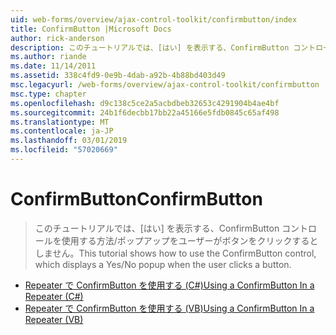 ```yaml
---
uid: web-forms/overview/ajax-control-toolkit/confirmbutton/index
title: ConfirmButton |Microsoft Docs
author: rick-anderson
description: このチュートリアルでは、[はい] を表示する、ConfirmButton コントロールを使用する方法/ポップアップをユーザーがボタンをクリックするとしません。
ms.author: riande
ms.date: 11/14/2011
ms.assetid: 338c4fd9-0e9b-4dab-a92b-4b88bd403d49
msc.legacyurl: /web-forms/overview/ajax-control-toolkit/confirmbutton
msc.type: chapter
ms.openlocfilehash: d9c138c5ce2a5acbdbeb32653c4291904b4ae4bf
ms.sourcegitcommit: 24b1f6decbb17bb22a45166e5fdb0845c65af498
ms.translationtype: MT
ms.contentlocale: ja-JP
ms.lasthandoff: 03/01/2019
ms.locfileid: "57020669"
---
```

<a name="confirmbutton"></a><span data-ttu-id="c2ad8-103">ConfirmButton</span><span class="sxs-lookup"><span data-stu-id="c2ad8-103">ConfirmButton</span></span>
====================
> <span data-ttu-id="c2ad8-104">このチュートリアルでは、[はい] を表示する、ConfirmButton コントロールを使用する方法/ポップアップをユーザーがボタンをクリックするとしません。</span><span class="sxs-lookup"><span data-stu-id="c2ad8-104">This tutorial shows how to use the ConfirmButton control, which displays a Yes/No popup when the user clicks a button.</span></span>


- [<span data-ttu-id="c2ad8-105">Repeater で ConfirmButton を使用する (C#)</span><span class="sxs-lookup"><span data-stu-id="c2ad8-105">Using a ConfirmButton In a Repeater (C#)</span></span>](using-a-confirmbutton-in-a-repeater-cs.md)
- [<span data-ttu-id="c2ad8-106">Repeater で ConfirmButton を使用する (VB)</span><span class="sxs-lookup"><span data-stu-id="c2ad8-106">Using a ConfirmButton In a Repeater (VB)</span></span>](using-a-confirmbutton-in-a-repeater-vb.md)
